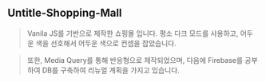 ## Untitle-Shopping-Mall


>Vanila JS를 기반으로 제작한 쇼핑몰 입니다. 평소 다크 모드를 사용하고, 어두운 색을 선호해서 
어두운 색으로 컨셉을 잡았습니다. 

>또한, Media Query를 통해 반응형으로 제작되었으며, 
다음에 Firebase를 공부하여 DB를 구축하여 리뉴얼 계획을 가지고 있습니다.

